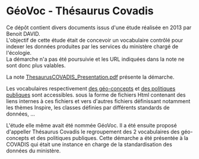 # GéoVoc - Thésaurus Covadis
Ce dépôt contient divers documents issus d'une étude réalisée en 2013 par Benoit DAVID.  
L'objectif de cette étude était de concevoir un vocabulaire contrôlé pour
indexer les données produites par les services du ministère chargé de l'écologie.  
La démarche n'a pas été poursuivie et les URL indiquées dans la note ne sont donc plus valables.

La note [ThesaurusCOVADIS_Presentation.pdf](ThesaurusCOVADIS_Presentation.pdf) présente la démarche.  

Les vocabulaires respectivement [des géo-concepts](https://benoitdavidfr.github.io/geovoc/entite_geographique.htm)
et [des politiques publiques](https://benoitdavidfr.github.io/geovoc/politique_publique.htm)
sont accessibles. sous la forme de fichiers Html contenant des liens internes à ces fichiers
et vers d'autres fichiers définissant notamment les thèmes Inspire,
les classes définies par différents standards de données, ...

L'étude elle même avait été nommée GéoVoc.
Il a été ensuite proposé d'appeller Thésaurus Covadis le regroupement des 2 vocabulaires
des géo-concepts et des politiques publiques.
Cette démarche a été présentée à la COVADIS qui était une instance en charge de la standardisation des données
du ministère.

